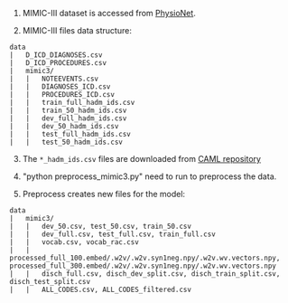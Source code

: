 1. MIMIC-III dataset is accessed from [PhysioNet](https://physionet.org/content/mimiciii/1.4/).

2. MIMIC-III files data structure:
```
data
|   D_ICD_DIAGNOSES.csv
|   D_ICD_PROCEDURES.csv
|	mimic3/
|   |   NOTEEVENTS.csv
|   |   DIAGNOSES_ICD.csv
|   |   PROCEDURES_ICD.csv
|   |   train_full_hadm_ids.csv
|   |   train_50_hadm_ids.csv
|   |   dev_full_hadm_ids.csv
|   |   dev_50_hadm_ids.csv
|   |   test_full_hadm_ids.csv
|   |   test_50_hadm_ids.csv
```

3. The `*_hadm_ids.csv` files are downloaded from [CAML repository](https://github.com/jamesmullenbach/caml-mimic)

4. "python preprocess_mimic3.py" need to run to preprocess the data.

5. Preprocess creates new files for the model:
```
data
|	mimic3/
|	|	dev_50.csv, test_50.csv, train_50.csv
|	|	dev_full.csv, test_full.csv, train_full.csv
|	|	vocab.csv, vocab_rac.csv
|	|	processed_full_100.embed/.w2v/.w2v.syn1neg.npy/.w2v.wv.vectors.npy, processed_full_300.embed/.w2v/.w2v.syn1neg.npy/.w2v.wv.vectors.npy
|	|	disch_full.csv, disch_dev_split.csv, disch_train_split.csv, disch_test_split.csv
|	|	ALL_CODES.csv, ALL_CODES_filtered.csv
```
